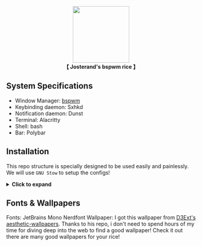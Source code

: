 <div align="center">
    <img src="https://github.com/josterand.png" width="150"><br>
    <b>【 Josterand's bspwm rice 】</b>
</div>

## System Specifications
- Window Manager: [bspwm](https://github.com/baskerville/bspwm)
- Keybinding daemon: Sxhkd
- Notification daemon: Dunst
- Terminal: Alacritty
- Shell: bash
- Bar: Polybar

## Installation
This repo structure is specially designed to be used easily and painlessly. We will use `GNU Stow` to setup the configs!

<details>
<summary><b>Click to expand</b></summary>

> Note that sometimes an error will occur due to a `.bashrc` configuration file that already exists on the system if you are using Bash as the default shell. This repo contains its own default `.bashrc` file. Please backup or delete the old `.bashrc` file from the OS before stowing!

#### For Debian-based distros:
```bash
sudo apt install git stow
cd $HOME && git clone --depth=1 https://github.com/josterand/dotfiles.git
cd dotfiles && stow .
```

#### For Arch-based distros:
```bash
sudo pacman -S git stow
cd $HOME && git clone --depth=1 https://github.com/josterand/dotfiles.git
cd dotfiles && stow .
```

</details>

## Fonts & Wallpapers
Fonts: JetBrains Mono Nerdfont
Wallpaper: I got this wallpaper from [D3Ext's](https://github.com/D3Ext/) [aesthetic-wallpapers](https://github.com/D3Ext/aesthetic-wallpapers). Thanks to his repo, i don't need to spend hours of my time for diving deep into the web to find a good wallpaper! Check it out there are many good wallpapers for your rice!